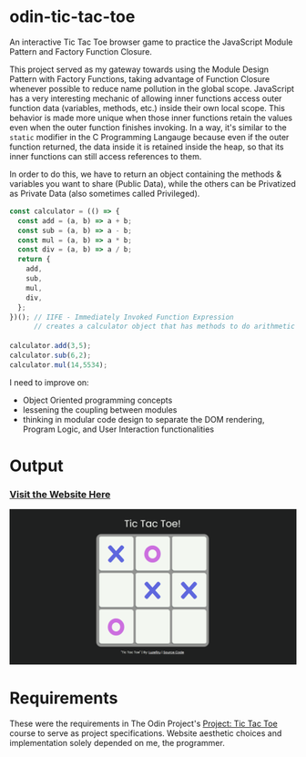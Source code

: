 # odin-tic-tac-toe
An interactive Tic Tac Toe browser game to practice the JavaScript Module Pattern and Factory Function Closure.

This project served as my gateway towards using the Module Design Pattern with Factory Functions, taking advantage of Function Closure whenever possible to reduce name pollution in the global scope. JavaScript has a very interesting mechanic of allowing inner functions access outer function data (variables, methods, etc.) inside their own local scope. This behavior is made more unique when those inner functions retain the values even when the outer function finishes invoking. In a way, it's similar to the `static` modifier in the C Programming Langauge because even if the outer function returned, the data inside it is retained inside the heap, so that its inner functions can still access references to them.

In order to do this, we have to return an object containing the methods & variables you want to share (Public Data), while the others can be Privatized as Private Data (also sometimes called Privileged).

```JavaScript
const calculator = (() => {
  const add = (a, b) => a + b;
  const sub = (a, b) => a - b;
  const mul = (a, b) => a * b;
  const div = (a, b) => a / b;
  return {
    add,
    sub,
    mul,
    div,
  };
})(); // IIFE - Immediately Invoked Function Expression
      // creates a calculator object that has methods to do arithmetic
      
calculator.add(3,5);
calculator.sub(6,2);
calculator.mul(14,5534);
```

I need to improve on:
- Object Oriented programming concepts
- lessening the coupling between modules
- thinking in modular code design to separate the DOM rendering, Program Logic, and User Interaction functionalities

# Output
### [Visit the Website Here](https://luzefiru.github.io/odin-tic-tac-toe/)
<img src="./requirements/website-screenshot.png">

# Requirements
These were the requirements in The Odin Project's [Project: Tic Tac Toe](https://www.theodinproject.com/lessons/node-path-javascript-tic-tac-toe) course to serve as project specifications. Website aesthetic choices and implementation solely depended on me, the programmer.
